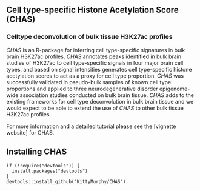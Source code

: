 ## Cell type-specific Histone Acetylation Score (CHAS)
### Celltype deconvolution of bulk tissue H3K27ac profiles

*CHAS* is an R-package for inferring cell type-specific signatures in bulk brain H3K27ac profiles. *CHAS* annotates peaks identified in bulk brain studies of H3K27ac to cell type-specific signals in four major brain cell types, and based on signal intensities generates cell type-specific histone acetylation scores to act as a proxy for cell type proportion. *CHAS* was successfully validated in pseudo-bulk samples of known cell type proportions and applied to three neurodegenerative disorder epigenome-wide association studies conducted on bulk brain tissue. *CHAS* adds to the existing frameworks for cell type deconvolution in bulk brain tissue and we would expect to be able to extend the use of *CHAS* to other bulk tissue H3K27ac profiles.

For more information and a detailed tutorial please see the [vignette website] for CHAS.

Installing CHAS
------
```
if (!require("devtools")) {
  install.packages("devtools")
}
devtools::install_github("KittyMurphy/CHAS")
```

